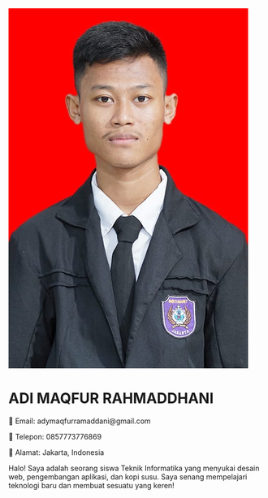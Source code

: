 
<html lang="id">
<head>
  <meta charset="UTF-8" />
  <meta name="viewport" content="width=device-width, initial-scale=1.0"/>
  <title>myAprofile</title>
  <link rel="stylesheet" href="styleprofile.css" />
</head> 
<body>
  <div class="container">
    <div class="card">
      <img src="WhatsApp Image 2025-02-12 at 13.37.48 (1).jpeg" alt="Foto Profil" class="profile-img" />
      <h1><span>ADI MAQFUR RAHMADDHANI</span></h1>
      <p class="info">📧 Email: adymaqfurramaddani@gmail.com</p>
      <p class="info">📱 Telepon: 0857773776869</p>
      <p class="info">📍 Alamat: Jakarta, Indonesia</p>
      <p class="bio">
        Halo! Saya adalah seorang siswa Teknik Informatika yang menyukai desain web, pengembangan aplikasi, dan kopi susu. 
        Saya senang mempelajari teknologi baru dan membuat sesuatu yang keren!
      </p>
    </div>
  </div>
</body>
</html>
